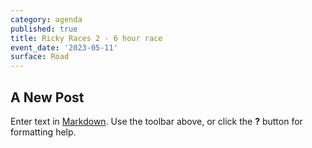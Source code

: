```yaml
---
category: agenda
published: true
title: Ricky Races 2 - 6 hour race
event_date: '2023-05-11'
surface: Road
---
```

## A New Post

Enter text in [Markdown](http://daringfireball.net/projects/markdown/). Use the toolbar above, or click the **?** button for formatting help.
